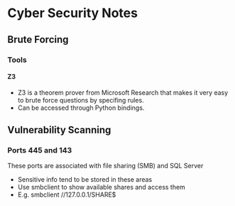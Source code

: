 # Cyber Security Notes

## Brute Forcing
### Tools
#### Z3
- Z3 is a theorem prover from Microsoft Research that makes it very easy to brute force questions by specifing rules.
- Can be accessed through Python bindings.

## Vulnerability Scanning
### Ports 445 and 143
These ports are associated with file sharing (SMB) and SQL Server
- Sensitive info tend to be stored in these areas
- Use smbclient to show available shares and access them
- E.g. smbclient //127.0.0.1/SHARE$
